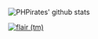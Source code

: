 ![PHPirates' github stats](https://github-readme-stats.vercel.app/api?username=PHPirates&count_private=true&show_icons=true&theme=dracula)

[![flair (tm)](https://stackexchange.com/users/flair/5152724.png)](https://stackexchange.com/users/5152724/phpirate)
